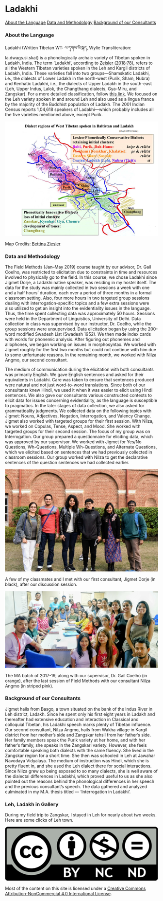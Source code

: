 # Ladakhi

[About the Language](#h.3psdzse4lzcg)
[Data and Methodology](#h.tp3yhkxufrvc)
[Background of our Consultants](#h.9ihg97j48tm)

### About the Language

Ladakhi (Written Tibetan WT: ལ་དྭགས་སི་སྐད, Wylie Transliteration: la.dwags.si.skat) is a phonologically archaic variety of Tibetan spoken in Ladakh, India. The term ‘Ladakhi’, according to [Zeisler (2018:78)](https://escholarship.org/uc/item/8jq4t1ww), refers to all the Western Tibetan varieties spoken in the Leh and Kargil districts of Ladakh, India. These varieties fall into two groups—Shamskatic Ladakhi, i.e., the dialects of Lower Ladakh in the north-west (Purik, Sham, Nubra) and Kenhatic Ladakhi, i.e., the dialects of Upper Ladakh in the south-east (Leh, Upper Indus, Lalok, the Changthang dialects, Gya-Miru, and Zangskar). For a more detailed classification, follow [this link](https://sites.google.com/view/maazshaikh/languages?authuser=0#h.u7aeixlu5wgk). We focused on the Leh variety spoken in and around Leh and also used as a lingua franca by the majority of the Buddhist population of Ladakh. The 2001 Indian Census reports 1,04,618 speakers of Ladakhi—which probably includes all the five varieties mentioned above, except Purik.

![22385085397b252433a7d3cdb8e6b0e5](Ladakhi/22385085397b252433a7d3cdb8e6b0e5.jpg)

Map Credits: [Bettina Ziesler](https://uni-tuebingen.de/fakultaeten/philosophische-fakultaet/fachbereiche/asien-orient-wissenschaften/indologie/mitarbeiter/bettina-zeisler/publikationen/)

### Data and Methodology

The Field Methods (Jan–May 2019) course taught by our advisor, Dr. Gail Coelho, was restricted to elicitation due to constraints in time and resources involved to physically go to the field. In this course, we chose Ladakhi since Jigmet Dorje, a Ladakhi native speaker, was residing in my hostel itself. The data for the study was mainly collected in two sessions a week with one and a half hours’ duration, each over a period of three months in a formal classroom setting. Also, four more hours in two targeted group sessions dealing with interrogation-specific topics and a few extra sessions were also utilized to get an insight into the evidentiality issues in the language. Thus, the time spent collecting data was approximately 50 hours. Sessions were held in the Department of Linguistics, University of Delhi. Data collection in class was supervised by our instructor, Dr. Coelho, while the group sessions were unsupervised. Data elicitation began by using the 200-word modified Swadesh List (Swadesh 1952). We then made index cards with words for phonemic analysis. After figuring out phonemes and allophones, we began working on issues in morphosyntax. We worked with Jigmet roughly for the first two months but could not continue with him due to some unfortunate reasons. In the remaining month, we worked with Nilza Angmo, our second consultant.

The medium of communication during the elicitation with both consultants was primarily English. We gave English sentences and asked for their equivalents in Ladakhi. Care was taken to ensure that sentences produced were natural and not just word-to-word translations. Since both of our consultants knew Hindi, we used it when it was easier to elicit using Hindi sentences. We also gave our consultants various constructed contexts to elicit data for issues concerning evidentiality, as the language is susceptible to pragmatics. In the later stages of data collection, we also asked for grammaticality judgments. We collected data on the following topics with Jigmet: Nouns, Adjectives, Negation, Interrogation, and Valency Change. Jigmet also worked with targeted groups for their first session. With Nilza, we worked on Copulas, Tense, Aspect, and Mood. She worked with targeted groups for their second session. The focus of my group was on Interrogation. Our group prepared a questionnaire for eliciting data, which was approved by our supervisor. We worked with Jigmet for Yes/No Questions, Wh-Questions, Multiple Wh-Questions, and Alternate Questions, which we elicited based on sentences that we had previously collected in classroom sessions. Our group worked with Nilza to get the declarative sentences of the question sentences we had collected earlier.

![ee20454b0336be0a2a111b6178f62318](Ladakhi/ee20454b0336be0a2a111b6178f62318.jpg)

A few of my classmates and I met with our first consultant, Jigmet Dorje (in black), after our discussion session.

![24f302dff23122219465d13572302d1c](Ladakhi/24f302dff23122219465d13572302d1c.jpg)

The MA batch of 2017-19, along with our supervisor, Dr. Gail Coelho (in orange), after the last session of Field Methods with our consultant Nilza Angmo (in striped pink).

### Background of our Consultants

Jigmet hails from Basgo, a town situated on the bank of the Indus River in Leh district, Ladakh. Since he spent only his first eight years in Ladakh and thereafter had extensive education and interaction in Classical and colloquial Tibetan, his Ladakhi speech marks plenty of Tibetan influence. Our second consultant, Nilza Angmo, hails from Wakha village in Kargil district from her mother’s side and Zangskar tehsil from her father’s side. Her family members speak the Purik variety at her home, and with her father’s family, she speaks in the Zangskari variety. However, she feels comfortable speaking both dialects with the same fluency. She lived in the Zangskar region for a short time. She then was schooled in Leh at Jawahar Navodaya Vidyalaya. The medium of instruction was Hindi, which she is pretty fluent in, and she used the Leh dialect there for social interactions. Since Nilza grew up being exposed to so many dialects, she is well aware of the dialectal differences in Ladakhi, which proved useful to us as she also pointed out the reasons behind the phonological differences in her speech and the previous consultant’s speech. The data gathered and analyzed culminated in my M.A. thesis titled — ‘Interrogation in Ladakhi’.

### Leh, Ladakh in Gallery

During my field trip to Zangskar, I stayed in Leh for nearly about two weeks. Here are some clicks of Leh town.

![e51c55ac8c7446b12c6be2ccf0fdd3c4](e51c55ac8c7446b12c6be2ccf0fdd3c4.jpg)

Most of the content on this site is licensed under a [Creative Commons Attribution-NonCommercial 4.0 International License](http://creativecommons.org/licenses/by-nc/4.0/).
